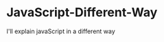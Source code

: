                                                                                                                                                                                             
# JavaScript-Different-Way
I'll explain javaScript in a different way       
  









